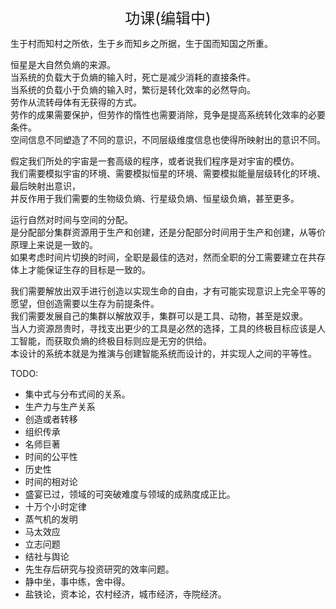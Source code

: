 <center><font size=5>功课(编辑中)</font></center>

生于村而知村之所依，生于乡而知乡之所据，生于国而知国之所重。<br/>

恒星是大自然负熵的来源。<br/>
当系统的负载大于负熵的输入时，死亡是减少消耗的直接条件。<br/>
当系统的负载小于负熵的输入时，繁衍是转化效率的必然导向。<br/>
劳作从流转母体有无获得的方式。<br/>
劳作的成果需要保护，但劳作的惰性也需要消除，竞争是提高系统转化效率的必要条件。<br/>
空间信息不同塑造了不同的意识，不同层级维度信息也使得所映射出的意识不同。<br/>

假定我们所处的宇宙是一套高级的程序，或者说我们程序是对宇宙的模仿。<br/>
我们需要模拟宇宙的环境、需要模拟恒星的环境、需要模拟能量层级转化的环境、最后映射出意识，<br/>
并反作用于我们需要的生物级负熵、行星级负熵、恒星级负熵，甚至更多。<br/>

运行自然对时间与空间的分配。<br/>
是分配部分集群资源用于生产和创建，还是分配部分时间用于生产和创建，从等价原理上来说是一致的。<br/>
如果考虑时间片切换的时间，全职是最佳的选对，然而全职的分工需要建立在共存体上才能保证生存的目标是一致的。<br/>

我们需要解放出双手进行创造以实现生命的自由，才有可能实现意识上完全平等的愿望，但创造需要以生存为前提条件。<br/>
我们需要发展自己的集群以解放双手，集群可以是工具、动物，甚至是奴隶。<br/>
当人力资源昂贵时，寻找支出更少的工具是必然的选择，工具的终极目标应该是人工智能，而获取负熵的终极目标则应是无穷的供给。<br/>
本设计的系统本就是为推演与创建智能系统而设计的，并实现人之间的平等性。<br/>



TODO: 
* 集中式与分布式间的关系。
* 生产力与生产关系
* 创造或者转移
* 组织传承
* 名师巨著
* 时间的公平性
* 历史性
* 时间的相对论
* 盛宴已过，领域的可突破难度与领域的成熟度成正比。
* 十万个小时定律
* 蒸气机的发明
* 马太效应
* 立志问题
* 结社与舆论
* 先生存后研究与投资研究的效率问题。
* 静中坐，事中练，舍中得。
* 盐铁论，资本论，农村经济，城市经济，寺院经济。
